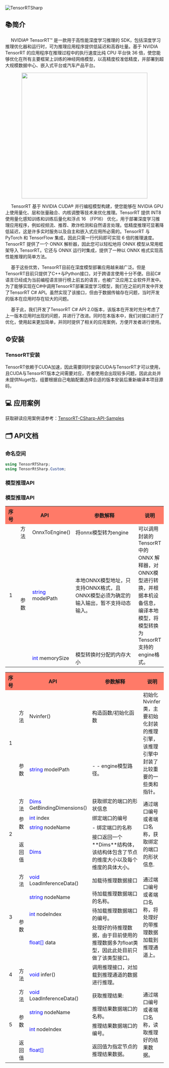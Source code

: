 ![TensorRTSharp](https://socialify.git.ci/guojin-yan/TensorRT-CSharp-API/image?description=1&descriptionEditable=TensorRT%20wrapper%20for%20.NET&forks=1&issues=1&logo=https%3A%2F%2Fs2.loli.net%2F2023%2F04%2F11%2FOtsq6zAaZnwxP1U.png&name=1&owner=1&pattern=Circuit%20Board&pulls=1&stargazers=1&theme=Light)

##  📚简介

&emsp;    NVIDIA® TensorRT™ 是一款用于高性能深度学习推理的 SDK，包括深度学习推理优化器和运行时，可为推理应用程序提供低延迟和高吞吐量。基于 NVIDIA TensorRT 的应用程序在推理过程中的执行速度比纯 CPU 平台快 36 倍，使您能够优化在所有主要框架上训练的神经网络模型，以高精度校准低精度，并部署到超大规模数据中心、嵌入式平台或汽车产品平台。

<div align=center><img src="https://s2.loli.net/2024/04/01/oAB1m9XWR4gpJaG.png" width=400></div>

&emsp;    TensorRT 基于 NVIDIA CUDA® 并行编程模型构建，使您能够在 NVIDIA GPU 上使用量化、层和张量融合、内核调整等技术来优化推理。TensorRT 提供 INT8 使用量化感知训练和训练后量化和浮点 16 （FP16） 优化，用于部署深度学习推理应用程序，例如视频流、推荐、欺诈检测和自然语言处理。低精度推理可显著降低延迟，这是许多实时服务以及自主和嵌入式应用所必需的。TensorRT 与 PyTorch 和 TensorFlow 集成，因此只需一行代码即可实现 6 倍的推理速度。TensorRT 提供了一个 ONNX 解析器，因此您可以轻松地将 ONNX 模型从常用框架导入 TensorRT。它还与 ONNX 运行时集成，提供了一种以 ONNX 格式实现高性能推理的简单方法。

&emsp;    基于这些优势，TensorRT目前在深度模型部署应用越来越广泛。但是TensorRT目前只提供了C++与Python接口，对于跨语言使用十分不便。目前C#语言已经成为当前编程语言排行榜上前五的语言，也被广泛应用工业软件开发中。为了能够实现在C#中调用TensorRT部署深度学习模型，我们在之前的开发中开发了TensorRT C# API。虽然实现了该接口，但由于数据传输存在问题，当时开发的版本在应用时存在较大的问题。

&emsp;    基于此，我们开发了TensorRT C# API 2.0版本，该版本在开发时充分考虑了上一版本应用时出现的问题，并进行了改进。同时在本版本中，我们对接口进行了优化，使用起来更加简单，并同时提供了相关的应用案例，方便开发者进行使用。

##  ⚙安装

### TensorRT安装

TensorRT依赖于CUDA加速，因此需要同时安装CUDA与TensorRT才可以使用，且CUDA与TensorRT版本之间需要对应，否者使用会出现较多问题，因此此处并未提供Nuget包，组要根据自己电脑配置选择合适的版本安装后重新编译本项目源码，

## 💻 应用案例

获取耕读应用案例请参考：[TensorRT-CSharp-API-Samples](https://github.com/guojin-yan/TensorRT-CSharp-API-Samples.git)

## 🗂 API文档

### 命名空间

```c#
using TensorRTSharp;
using TensorRtSharp.Custom;
```

### 模型推理API

<table>
	<tr>
	    <th width="7%" align="center" bgcolor=#FF7A68>序号</th>
	    <th width="35%" colspan="2" align="center" bgcolor=#FF7A68>API</th>
	    <th width="43%" align="center" bgcolor=#FF7A68>参数解释</th>  
        <th width="15%" align="center" bgcolor=#FF7A68>说明</th>
	</tr >
	<tr >
	    <td rowspan="3" align="center">1</td>
	    <td align="center">方法</td>
        <td>OnnxToEngine()</td>
        <td>将onnx模型转为engine</td>
        <td rowspan="3">可以调用封装的TensorRT中的ONNX 解释器，对ONNX模型进行转换，并根据本机设备信息，编译本地模型，将模型转换为TensorRT 支持的engine格式。</td>
	</tr>
    <tr >
	    <td rowspan="2" align="center">参数</td>
        <td><font color=blue>string</font> modelPath</td>
        <td>本地ONNX模型地址，只支持ONNX格式，且ONNX模型必须为确定的输入输出，暂不支持动态输入。</td>
	</tr>
    <tr >
        <td><font color=blue>int</font> memorySize</td>
        <td>模型转换时分配的内存大小</td>
	</tr>


### 模型推理API

<table>
	<tr>
	    <th width="7%" align="center" bgcolor=#FF7A68>序号</th>
	    <th width="35%" colspan="2" align="center" bgcolor=#FF7A68>API</th>
	    <th width="43%" align="center" bgcolor=#FF7A68>参数解释</th>  
        <th width="15%" align="center" bgcolor=#FF7A68>说明</th>
	</tr >
	<tr >
	    <td rowspan="2" align="center">1</td>
	    <td align="center">方法</td>
        <td>Nvinfer()</td>
        <td>构造函数/初始化函数</td>
        <td rowspan="2">初始化Nvinfer类，主要初始化封装的推理引擎，该推理引擎中封装了比较重要的一些类和指针。</td>
	</tr>
    <tr >
	    <td rowspan="1" align="center">参数</td>
        <td><font color=blue>string</font> modelPath</td>
        <td>- -  engine模型路径。</td>
	</tr>
	<tr >
	    <td rowspan="4" align="center">2</td>
	    <td align="center">方法</td>
        <td><font color=blue>Dims </font> GetBindingDimensions()</td>
        <td>获取绑定的端口的形状信息</td>
        <td rowspan="4">通过端口编号或者端口名称，获取绑定的端口的形状信息.</td>
	</tr>
    <tr >
	    <td rowspan="2" align="center">参数</td>
        <td><font color=blue>int</font> index</td>
        <td>绑定端口的编号</td>
	</tr>
    <tr >
        <td><font color=blue>string</font> nodeName</td>
        <td>- 绑定端口的名称</td>
	</tr>
    <tr >
	    <td rowspan="1" align="center">返回值</td>
        <td><font color=blue>Dims</td>
        <td>接口返回一个**Dims**结构体，该结构体包含了节点的维度大小以及每个维度的具体大小。
        </td>
	</tr>
	<tr >
	    <td rowspan="4" align="center">3</td>
	    <td align="center">方法</td>
        <td><font color=blue>void</font> LoadInferenceData()</td>
        <td>加载待推理数据接口</td>
        <td rowspan="4">通过端口编号或者端口名称，将处理好的带推理数据加载到推理通道上。</td>
	</tr>
  <tr >
	    <td rowspan="3" align="center">参数</td>
        <td><font color=blue>string</font> nodeName</td>
        <td>待加载推理数据端口的名称。</td>
	</tr>
    <tr >
        <td><font color=blue>int</font> nodeIndex</td>
        <td>待加载推理数据端口的编号。</td>
	</tr>
    <tr >
        <td><font color=blue>float[]</font> data</td>
        <td>处理好的待推理数据，由于目前使用的推理数据多为float类型，因此此处目前只做了该类型接口。</td>
	</tr>
    <tr >
	    <td rowspan="1" align="center">4</td>
	    <td align="center">方法</td>
        <td><font color=blue>void</font> infer()</td>
        <td> 调用推理接口，对加载到推理通道的数据进行推理。</td>
	</tr>
    <tr >
	    <td rowspan="4" align="center">5</td>
	    <td align="center">方法</td>
        <td><font color=blue>void</font> LoadInferenceData()</td>
        <td>获取推理结果:</td>
        <td rowspan="4">通过端口编号或者端口名称，读取推理好的结果数据。</td>
	</tr>
  <tr >
	    <td rowspan="2" align="center">参数</td>
        <td><font color=blue>string</font> nodeName</td>
        <td>推理结果数据端口的名称。</td>
	</tr>
    <tr >
        <td><font color=blue>int</font> nodeIndex</td>
        <td>推理结果数据端口的编号。</td>
	</tr>
    <tr >
	    <td rowspan="1" align="center">返回值</td>
        <td><font color=blue> float[]</td>
        <td>返回值为指定节点的推理结果数据。</td>
	</tr>


